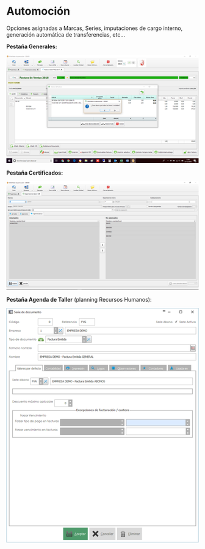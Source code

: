 # Automoción

Opciones asignadas a Marcas, Series, imputaciones de cargo interno, generación automática de transferencias, etc...

**Pestaña Generales:**

![](../../../.gitbook/assets/image%20%28201%29.png)

**Pestaña Certificados:**

![](../../../.gitbook/assets/image%20%28339%29.png)

**Pestaña Agenda de Taller** \(planning Recursos Humanos\):

![](../../../.gitbook/assets/image%20%2857%29.png)

